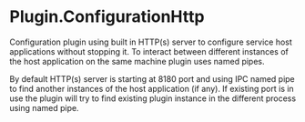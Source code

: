 # Plugin.ConfigurationHttp
Configuration plugin using built in HTTP(s) server to configure service host applications without stopping it.
To interact between different instances of the host application on the same machine plugin uses named pipes.

By default HTTP(s) server is starting at 8180 port and using IPC named pipe to find another instances of the host application (if any).
If existing port is in use the plugin will try to find existing plugin instance in the different process using named pipe.